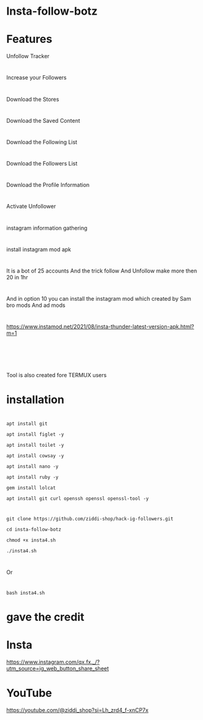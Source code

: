 
# Insta-follow-botz

# Features

Unfollow Tracker
#
Increase your Followers
#
Download the Stores
#
Download the Saved Content
#
Download the Following List
#
Download the Followers List
#
Download the Profile Information
#
Activate Unfollower
#
instagram information gathering
#
install instagram mod apk             
#
#
It is a bot of 25 accounts And the trick follow And Unfollow make more then 20 in 1hr


#
And in option 10 you can install the instagram mod which created by Sam bro mods And ad mods
#
#
https://www.instamod.net/2021/08/insta-thunder-latest-version-apk.html?m=1
#
` `
#
 Tool is also created fore TERMUX users

#
# installation

#

` apt install git `


` apt install figlet -y `

` apt install toilet -y `

` apt install cowsay -y `

` apt install nano -y `

` apt install ruby -y `

` gem install lolcat `

` apt install git curl openssh openssl openssl-tool -y `
#

` git clone https://github.com/ziddi-shop/hack-ig-followers.git `

` cd insta-follow-botz `

` chmod +x insta4.sh `

` ./insta4.sh `
#
#
Or
#
` bash insta4.sh `
#
# gave the credit 
# Insta
https://www.instagram.com/qx.fx._/?utm_source=ig_web_button_share_sheet
#
# YouTube
https://youtube.com/@ziddi_shop?si=Lh_zrd4_f-xnCP7x
